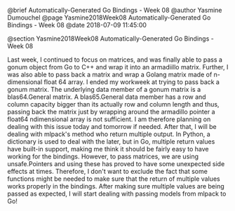 @brief Automatically-Generated Go Bindings - Week 08
@author Yasmine Dumouchel
@page Yasmine2018Week08 Automatically-Generated Go Bindings - Week 08
@date 2018-07-09 11:45:00

@section Yasmine2018Week08 Automatically-Generated Go Bindings - Week 08

Last week, I continued to focus on matrices, and was finally able to pass a gonum object from Go to C++ and wrap it into an armadiillo matrix. Further, I was also able to pass back a matrix and wrap a Golang matrix made of n-dimensional float 64 array. I ended my workweek at trying to pass back a gonum matrix. The underlying data member of a gonum matrix is a blas64.General matrix. A blas65.General data member has a row and column capacity bigger than its actually row and column length and thus, passing back the matrix just by wrapping around the armadillo pointer a float64 ndimensional array is not sufficient. I am therefore planning on dealing with this issue today and tomorrow if needed. After that, I will be dealing with mlpack's method who return multiple output. In Python, a dictionary is used to deal with the later, but in Go, multiple return values have built-in support, making me think it should be fairly easy to have working for the bindings. However, to pass matrices, we are using unsafe.Pointers and using these has proved to have some unexpected side effects at times. Therefore, I don't want to exclude the fact that some functions might be needed to make sure that the return of multiple values works properly in the bindings.  After making sure multiple values are being passed as expected, I will start dealing with passing models from mlpack to Go!
